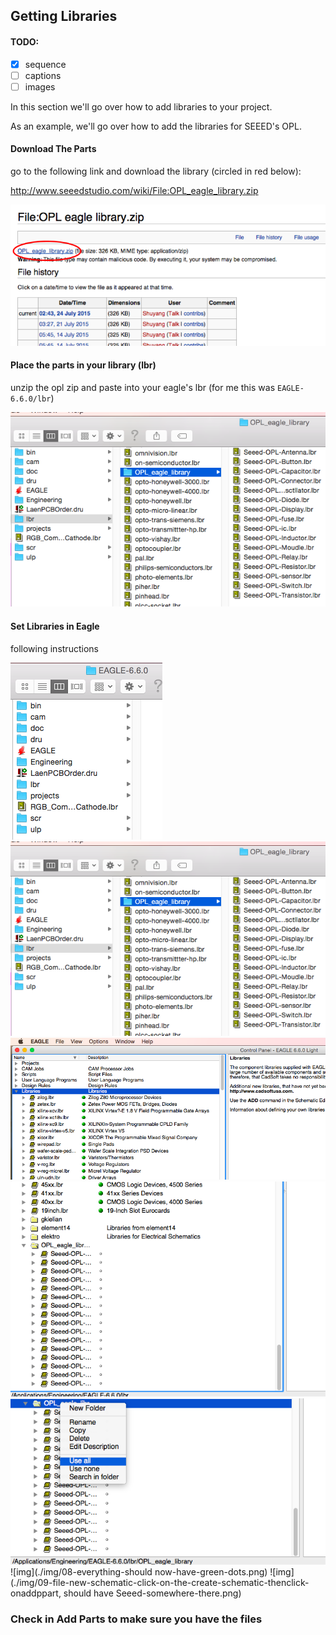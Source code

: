 ## Getting Libraries

#### TODO:

* [x] sequence 
* [ ] captions 
* [ ] images

In this section we'll go over how to add libraries to your project.

As an example, we'll go over how to add the libraries for SEEED's OPL.


#### Download The Parts

go to the following link and download the library (circled in red below):

http://www.seeedstudio.com/wiki/File:OPL_eagle_library.zip

![img](./img/01-opl-download.png)

#### Place the parts in your library (lbr)

unzip the opl zip and paste into your eagle's lbr (for me this was `EAGLE-6.6.0/lbr`)

![img](./img/02-place-opl-in-eagle.png)


#### Set Libraries in Eagle

following instructions

![img](./img/03-open-EAGLE-lbr-folder.png)
![img](./img/04-paste-opl-eagle-library-in-lbr.png)
![img](./img/05-open-eagle-and-expand-Libraries.png)
![img](./img/06-scroll-downto-OPL-Eagle-Libraries.png)
![img](./img/07-right-click-on-folder-and-click-use-all.png)
![img](./img/08-everything-should now-have-green-dots.png)
![img](./img/09-file-new-schematic-click-on-the-create-schematic-thenclick-onaddppart, should have Seeed-somewhere-there.png)

### Check in Add Parts to make sure you have the files
